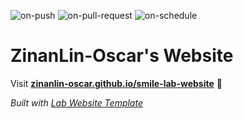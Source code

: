 
  ![on-push](../../actions/workflows/on-push.yaml/badge.svg)
  ![on-pull-request](../../actions/workflows/on-pull-request.yaml/badge.svg)
  ![on-schedule](../../actions/workflows/on-schedule.yaml/badge.svg)

  # ZinanLin-Oscar's Website

  Visit **[zinanlin-oscar.github.io/smile-lab-website](https://zinanlin-oscar.github.io/smile-lab-website)** 🚀

  _Built with [Lab Website Template](https://greene-lab.gitbook.io/lab-website-template-docs)_
